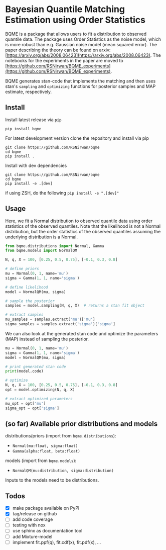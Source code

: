 # Bayesian Quantile Matching Estimation using Order Statistics


BQME is a package that allows users to fit a distribution to observed quantile data. The package uses Order Statistics as the noise model, which is more robust than e.g. Gaussian noise model (mean squared error). The paper describing the theory can be found on arxiv: [https://arxiv.org/abs/2008.06423](https://arxiv.org/abs/2008.06423). The notebooks for the experiments in the paper are moved to [https://github.com/RSNirwan/BQME_experiments](https://github.com/RSNirwan/BQME_experiments).

BQME generates stan-code that implements the matching and then uses stan's `sampling` and `optimizing` functions for posterior samples and MAP estimate, respectively.


## Install

Install latest release via `pip`

```shell
pip install bqme
```

For latest development version clone the repository and install via pip

```shell
git clone https://github.com/RSNirwan/bqme
cd bqme
pip install .
```

Install with dev dependencies 

```shell
git clone https://github.com/RSNirwan/bqme
cd bqme
pip install -e .[dev]
```
if using ZSH, do the following  `pip install -e ".[dev]"`


## Usage

Here, we fit a Normal distribution to observed quantile data using order statistics of the observed quantiles.
Note that the likelihood is not a Normal distribution, but the order statistics of the observed quantiles assuming the underlying distribution is a Normal.

```python
from bqme.distributions import Normal, Gamma
from bqme.models import NormalQM

N, q, X = 100, [0.25, 0.5, 0.75], [-0.1, 0.3, 0.8]

# define priors
mu = Normal(0, 1, name='mu')
sigma = Gamma(1, 1, name='sigma')

# define likelihood
model = NormalQM(mu, sigma)

# sample the posterior
samples = model.sampling(N, q, X)  # returns a stan fit object

# extract samples
mu_samples = samples.extract('mu')['mu']
sigma_samples = samples.extract('sigma')['sigma']
```

We can also look at the generated stan code and optimize the parameters (MAP) instead of sampling the posterior.

```python
mu = Normal(0, 1, name='mu')
sigma = Gamma(1, 1, name='sigma')
model = NormalQM(mu, sigma)

# print generated stan code
print(model.code)

# optimize
N, q, X = 100, [0.25, 0.5, 0.75], [-0.1, 0.3, 0.8]
opt = model.optimizing(N, q, X)

# extract optimized parameters
mu_opt = opt['mu']
sigma_opt = opt['sigma']
```

## (so far) Available prior distributions and models

distributions/priors (import from `bqme.distributions`): 

* `Normal(mu:float, sigma:float)`
* `Gamma(alpha:float, beta:float)`

models (import from `bqme.models`):

* `NormalQM(mu:distribution, sigma:distribution)`

Inputs to the models need to be distributions.

## Todos

- [x] make package available on PyPI
- [x] tag/release on github
- [ ] add code coverage
- [ ] testing with nox
- [ ] use sphinx as documentation tool
- [ ] add Mixture-model
- [ ] implement fit.ppf(q), fit.cdf(x), fit.pdf(x), ...
